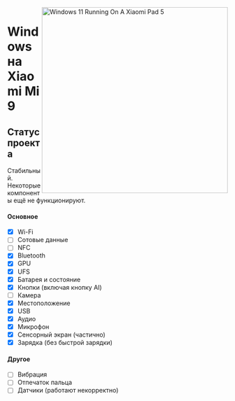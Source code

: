 ﻿<img align="right" src="https://raw.githubusercontent.com/erdilS/Port-Windows-11-Xiaomi-Pad-5/main/nabu.png" width="425" alt="Windows 11 Running On A Xiaomi Pad 5">

# Windows на Xiaomi Mi 9

## Статус проекта

Стабильный. Некоторые компоненты ещё не функционируют.

#### Основное

- [x] Wi-Fi
- [ ] Сотовые данные 
- [ ] NFC 
- [x] Bluetooth
- [x] GPU
- [x] UFS
- [x] Батарея и состояние
- [x] Кнопки (включая кнопку AI)
- [ ] Камера
- [x] Местоположение
- [x] USB
- [x] Аудио
- [x] Микрофон
- [x] Сенсорный экран (частично)
- [x] Зарядка (без быстрой зарядки)

#### Другое

- [ ] Вибрация
- [ ] Отпечаток пальца
- [ ] Датчики (работают некорректно)
